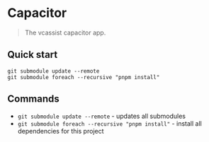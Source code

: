 # Capacitor

> The vcassist capacitor app.

## Quick start

```
git submodule update --remote
git submodule foreach --recursive "pnpm install"
```

## Commands

- `git submodule update --remote` - updates all submodules
- `git submodule foreach --recursive "pnpm install"` - install all dependencies for this project

